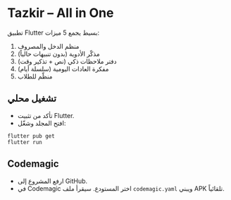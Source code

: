 # Tazkir – All in One

تطبيق Flutter بسيط يجمع 5 ميزات:
1) منظم الدخل والمصروف
2) مذكّر الأدوية (بدون تنبيهات حالياً)
3) دفتر ملاحظات ذكي (نص + تذكير وقت)
4) مفكرة العادات اليومية (سلسلة أيام)
5) منظّم للطلاب

## تشغيل محلي
- تأكد من تثبيت Flutter.
- افتح المجلد وشغّل:
```
flutter pub get
flutter run
```

## Codemagic
- ارفع المشروع إلى GitHub.
- في Codemagic اختر المستودع. سيقرأ ملف `codemagic.yaml` ويبني APK تلقائياً.
